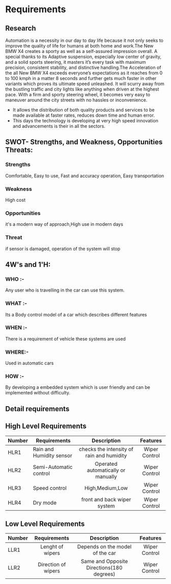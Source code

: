 
# Requirements

 ## Research
 
Automation is a necessity in our day to day life because it not only seeks to improve the quality of life for humans at both home and work.The New BMW X4 creates a sporty as well as a self-assured impression overall. A special thanks to its Adaptive suspension, especially low center of gravity, and a solid sports steering, it masters it’s every task with maximum precision, consistent stability, and distinctive handling.The Acceleration of the all New BMW X4 exceeds everyone’s expectations as it reaches from 0 to 100 kmph in a matter 8 seconds and further gets much faster in other variants which proves its ultimate speed unleashed. It will scurry away from the bustling traffic and city lights like anything when driven at the highest pace. With a firm and sporty steering wheel, it becomes very easy to maneuver around the city streets with no hassles or inconvenience.

* It allows the distribution of both quality products and services to be made available at faster rates, reduces down time and human error.
* This days the technology is developing at very high speed innovation and advancements is their in all the sectors. 



## SWOT- Strengths, and Weakness, Opportunities Threats:

### Strengths
 
Comfortable, Easy to use, Fast and accuracy operation, Easy transportation

### Weakness

High cost

### Opportunities

it's a modern way of approach,High use in modern days

### Threat

if sensor is damaged, operation of the system will stop

## 4W's and 1'H:

### WHO :-

Any user who is travelling in the car can use this system.

### WHAT :-

Its a Body control model of a car which describes different features

### WHEN :-

There is a requirement of vehicle these systems are used 

### WHERE:-

Used in automatic cars

### HOW :- 

By developing a embedded system which is user friendly and can be implemented without difficulty.

## Detail requirements

 ## High Level Requirements
Number |Requirements|	Description	|Features |
|-----------|------------|:---------:|:---------:|
HLR1 |	Rain and Humidity sensor| checks the intensity of rain and humidity| Wiper Control|	
HLR2	|Semi-Automatic control| Operated automatically or manually	|	Wiper Control|
HLR3	|Speed control |High,Medium,Low|	Wiper Control|
HLR4 |Dry mode |front and back wiper system| Wiper Control|

## Low Level Requirements
Number| Requirements|	Description|	Features|	
|--------------------|:---------:|:--------:|:-----:|
LLR1	|Lenght of wipers| Depends on the model of the car |	Wiper Control | 
LLR2	| Direction of wipers  | Same and Opposite Directions(180 degrees) |	Wiper Control | 
